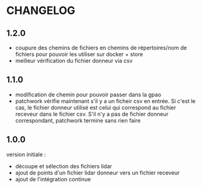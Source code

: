 # CHANGELOG
## 1.2.0
- coupure des chemins de fichiers en chemins de répertoires/nom de fichiers pour pouvoir les utiliser sur docker + store
- meilleur vérification du fichier donneur via csv

## 1.1.0
- modification de chemin pour pouvoir passer dans la gpao
- patchwork vérifie maintenant s'il y a un ficheir csv en entrée. Si c'est le cas, le fichier donneur utilisé est celui qui correspond au fichier receveur dans le fichier csv. S'il n'y a pas de fichier donneur correspondant, patchwork termine sans rien faire

## 1.0.0
version initiale :
- découpe et sélection des fichiers lidar
- ajout de points d'un fichier lidar donneur vers un fichier receveur
- ajout de l'intégration continue
